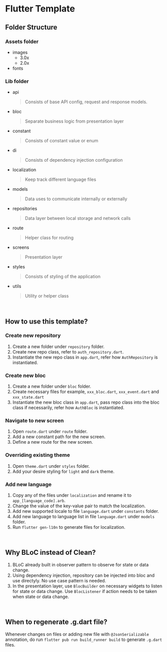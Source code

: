 # Flutter Template

## Folder Structure

### Assets folder
- images
    - 3.0x
    - 2.0x
- fonts

### Lib folder
- api
    > Consists of base API config, request and response models.
- bloc
    > Separate business logic from presentation layer
- constant
    > Consists of constant value or enum
- di
    > Consists of dependency injection configuration
- localization
    > Keep track different language files
- models
    > Data uses to communicate internally or externally
- repositories
    > Data layer between local storage and network calls
- route
    > Helper class for routing
- screens
    > Presentation layer
- styles
    > Consists of styling of the application
- utils
    > Utility or helper class

&nbsp;

## How to use this template?
### Create new repository
1. Create a new folder under `repository` folder.
2. Create new repo class, refer to `auth_repository.dart`.
3. Instantiate the new repo class in `app.dart`, refer how `AuthRepository` is instantiated.

### Create new bloc
1. Create a new folder under `bloc` folder.
2. Create necessary files for example, `xxx_bloc.dart`, `xxx_event.dart` and `xxx_state.dart`
3. Instantiate the new bloc class in `app.dart`, pass repo class into the bloc class if necessarily, refer how `AuthBloc` is instantiated.

### Navigate to new screen
1. Open `route.dart` under `route` folder.
2. Add a new constant path for the new screen.
3. Define a new route for the new screen.

### Overriding existing theme
1. Open `theme.dart` under `styles` folder.
2. Add your desire styling for `light` and `dark` theme.

### Add new language
1. Copy any of the files under `localization` and rename it to `app_[language_code].arb`.
2. Change the value of the key-value pair to match the localization.
3. Add new supported locale to file `language.dart` under `constants` folder.
4. Add new language to language list in file `language.dart` under `models` folder.
5. Run `flutter gen-l10n` to generate files for localization.

&nbsp;

## Why BLoC instead of Clean?
1. BLoC already built in observer pattern to observe for state or data change.
2. Using dependency injection, repository can be injected into bloc and use directyly. No use case pattern is needed.
3. In the presentation layer, use `BlocBuilder` on necessary widgets to listen for state or data change. Use `BlocListener` if action needs to be taken when state or data change.

&nbsp;

## When to regenerate .g.dart file?
Whenever changes on files or adding new file with `@JsonSerializable` annotation, do run `flutter pub run build_runner build` to generate `.g.dart` files.